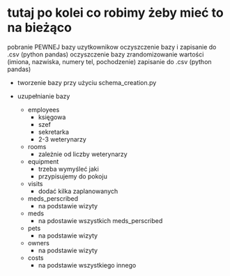 # tutaj po kolei co robimy żeby mieć to na bieżąco
pobranie PEWNEJ bazy uzytkownikow
	oczyszczenie bazy i zapisanie do .csv (python pandas)
	oczyszczenie bazy
	zrandomizowanie wartości (imiona, nazwiska, numery tel, pochodzenie)
	zapisanie do .csv (python pandas)



* tworzenie bazy przy użyciu schema_creation.py


* uzupełnianie bazy
	* employees
	  * księgowa
	  * szef
	  * sekretarka
	  * 2-3 weterynarzy
	* rooms
	  * zależnie od liczby weterynarzy
    * equipment
	  * trzeba wymyśleć jaki
	  * przypisujemy do pokoju
  	* visits
		* dodać kilka zaplanowanych
	* meds_perscribed
	  * na podstawie wizyty
	* meds
	  * na pdostawie wszystkich meds_perscribed
	* pets
	  * na podstawie wizyty
	* owners
	  * na podstawie wizyty
	* costs
	  * na podstawie wszystkiego innego